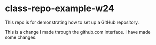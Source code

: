 # class-repo-example-w24
This repo is for demonstrating how to set up a GitHub repository.

This is a change I made through the github.com interface.
I have made some changes.